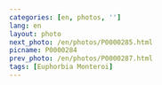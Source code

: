 ```yaml
---
categories: [en, photos, '']
lang: en
layout: photo
next_photo: /en/photos/P0000285.html
picname: P0000284
prev_photo: /en/photos/P0000287.html
tags: [Euphorbia Monteroi]
---
```

